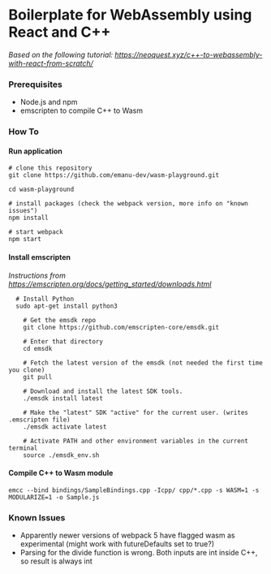 # Boilerplate for WebAssembly using React and C++
*Based on the following tutorial: https://neoquest.xyz/c++-to-webassembly-with-react-from-scratch/*

### Prerequisites
- Node.js and npm
- emscripten to compile C++ to Wasm

### How To
#### Run application
```batch
# clone this repository
git clone https://github.com/emanu-dev/wasm-playground.git

cd wasm-playground

# install packages (check the webpack version, more info on "known issues")
npm install

# start webpack
npm start
```

#### Install emscripten
*Instructions from https://emscripten.org/docs/getting_started/downloads.html*
```batch
  # Install Python
  sudo apt-get install python3

	# Get the emsdk repo
	git clone https://github.com/emscripten-core/emsdk.git
        
	# Enter that directory
	cd emsdk
	
	# Fetch the latest version of the emsdk (not needed the first time you clone)
	git pull
    
	# Download and install the latest SDK tools.
	./emsdk install latest
    
	# Make the "latest" SDK "active" for the current user. (writes .emscripten file)
	./emsdk activate latest
    
	# Activate PATH and other environment variables in the current terminal
	source ./emsdk_env.sh
```

#### Compile C++ to Wasm module
```batch
emcc --bind bindings/SampleBindings.cpp -Icpp/ cpp/*.cpp -s WASM=1 -s MODULARIZE=1 -o Sample.js
```

### Known Issues
- Apparently newer versions of webpack 5 have flagged wasm as experimental (might work with futureDefaults set to true?)
- Parsing for the divide function is wrong. Both inputs are int inside C++, so result is always int